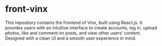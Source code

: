 # front-vinx
This repository contains the frontend of Vinx, built using React.js. It provides users with an intuitive interface to create accounts, log in, upload photos, like and comment on posts, and view other users' content. Designed with a clean UI and a smooth user experience in mind.
